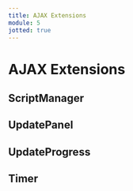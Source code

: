 ```yaml
---
title: AJAX Extensions
module: 5
jotted: true
---
```


# AJAX Extensions

## ScriptManager

## UpdatePanel

## UpdateProgress

## Timer
